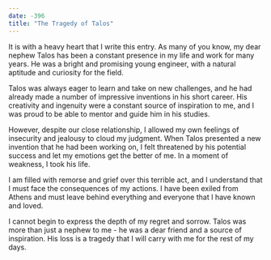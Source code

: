 ```yaml
---
date: -396
title: "The Tragedy of Talos"
---
```


It is with a heavy heart that I write this entry. As many of you know, my dear nephew Talos has been a constant presence in my life and work for many years. He was a bright and promising young engineer, with a natural aptitude and curiosity for the field.

Talos was always eager to learn and take on new challenges, and he had already made a number of impressive inventions in his short career. His creativity and ingenuity were a constant source of inspiration to me, and I was proud to be able to mentor and guide him in his studies.

However, despite our close relationship, I allowed my own feelings of insecurity and jealousy to cloud my judgment. When Talos presented a new invention that he had been working on, I felt threatened by his potential success and let my emotions get the better of me. In a moment of weakness, I took his life.

I am filled with remorse and grief over this terrible act, and I understand that I must face the consequences of my actions. I have been exiled from Athens and must leave behind everything and everyone that I have known and loved.

I cannot begin to express the depth of my regret and sorrow. Talos was more than just a nephew to me - he was a dear friend and a source of inspiration. His loss is a tragedy that I will carry with me for the rest of my days.
